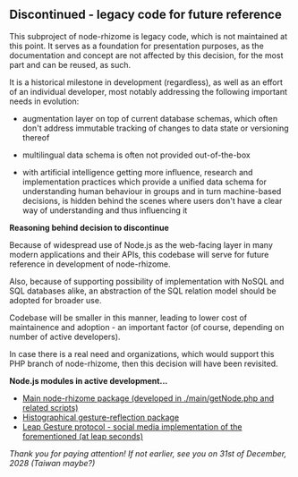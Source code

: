 ## Discontinued - legacy code for future reference

This subproject of node-rhizome is legacy code, which is not maintained at this point. It serves as a foundation for presentation purposes, as the documentation and concept are not affected by this decision, for the most part and can be reused, as such.


It is a historical milestone in development (regardless), as well as an effort of an individual developer, most notably addressing the following important needs in evolution:


- augmentation layer on top of current database schemas, which often don't address immutable tracking of changes to data state or versioning thereof

- multilingual data schema is often not provided out-of-the-box

- with artificial intelligence getting more influence, research and implementation practices which provide a unified data schema for understanding human behaviour in groups and in turn machine-based decisions, is hidden behind the scenes where users don't have a clear way of understanding and thus influencing it



**Reasoning behind decision to discontinue**


Because of widespread use of Node.js as the web-facing layer in many modern applications and their APIs, this codebase will serve for future reference in development of node-rhizome.


Also, because of supporting possibility of implementation with NoSQL and SQL databases alike, an abstraction of the SQL relation model should be adopted for broader use.


Codebase will be smaller in this manner, leading to lower cost of maintainence and adoption - an important factor (of course, depending on number of active developers).


In case there is a real need and organizations, which would support this PHP branch of node-rhizome, then this decision will have been revisited.



**Node.js modules in active development...**

- [Main node-rhizome package (developed in ./main/getNode.php and related scripts)](github.com/fairshift/node-rhizome)
- [Histographical gesture-reflection package](github.com/fairshift/node-rhizome/tree/master/Node.js%20API%20%5Bin-development%5D)
- [Leap Gesture protocol - social media implementation of the forementioned (at leap seconds)](facebook.com/santappl)




*Thank you for paying attention! If not earlier, see you on 31st of December, 2028 (Taiwan maybe?)*
